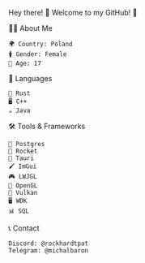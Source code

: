 Hey there! 👋 Welcome to my GitHub! 🚀

🧑‍💻 About Me

    🌍 Country: Poland
    🚺 Gender: Female
    🎂 Age: 17

🚀 Languages

    🦀 Rust
    🖥️ C++
    ☕ Java

🛠️ Tools & Frameworks

    🐘 Postgres
    🚀 Rocket
    🦀 Tauri
    🖌️ ImGui
    🎮 LWJGL
    🎨 OpenGL
    🌋 Vulkan
    🖥️ WDK
    📊 SQL
    
📞 Contact

    Discord: @rockhardtpat
    Telegram: @michalbaron
